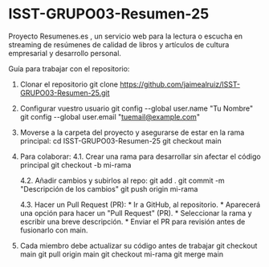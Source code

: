 # ISST-GRUPO03-Resumen-25
Proyecto Resumenes.es , un servicio web para la lectura o escucha en streaming de resúmenes de calidad de libros y artículos de cultura empresarial y desarrollo personal.

Guía para trabajar con el repositorio:

1. Clonar el repositorio
git clone https://github.com/jaimealruiz/ISST-GRUPO03-Resumen-25.git

2. Configurar vuestro usuario
git config --global user.name "Tu Nombre"
git config --global user.email "tuemail@example.com"

3. Moverse a la carpeta del proyecto y asegurarse de estar en la rama principal:
cd ISST-GRUPO03-Resumen-25
git checkout main

4. Para colaborar:
    4.1. Crear una rama para desarrollar sin afectar el código principal
    git checkout -b mi-rama

    4.2. Añadir cambios y subirlos al repo:
    git add .
    git commit -m "Descripción de los cambios"
    git push origin mi-rama

    4.3. Hacer un Pull Request (PR):
        * Ir a GitHub, al repositorio.
        * Aparecerá una opción para hacer un "Pull Request" (PR).
        * Seleccionar la rama y escribir una breve descripción.
        * Enviar el PR para revisión antes de fusionarlo con main.

5. Cada miembro debe actualizar su código antes de trabajar
git checkout main
git pull origin main
git checkout mi-rama
git merge main
